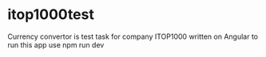# itop1000test
Currency convertor is test task for company ITOP1000 written on Angular
to run this app use 
npm run dev 
